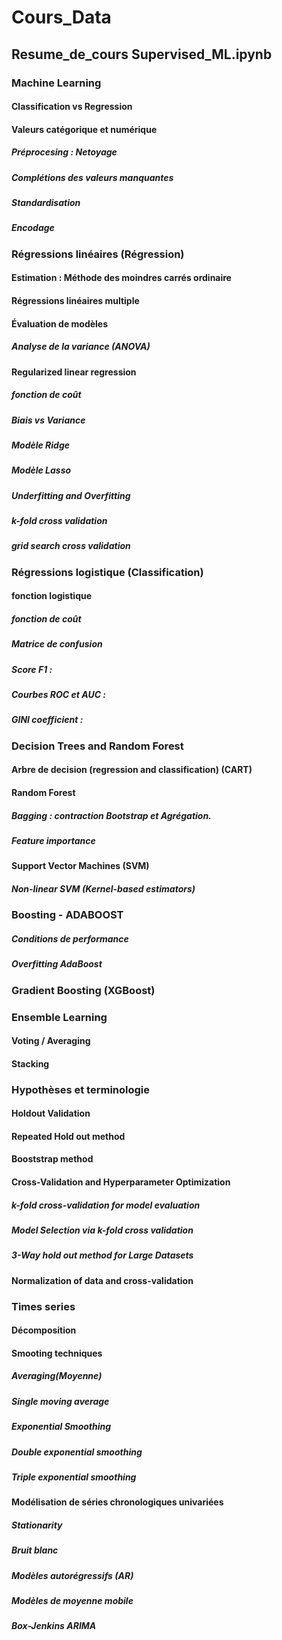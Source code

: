 # Cours_Data

## Resume_de_cours Supervised_ML.ipynb

### Machine Learning
#### Classification vs Regression 
#### Valeurs catégorique et numérique
##### Préprocesing : Netoyage 
##### Complétions des valeurs manquantes 
##### Standardisation 
##### Encodage 

### Régressions linéaires (Régression)
#### Estimation : Méthode des moindres carrés ordinaire
#### Régressions linéaires multiple 
#### Évaluation de modèles
##### Analyse de la variance (ANOVA)

#### Regularized linear regression
##### fonction de coût 
##### Biais vs Variance 
##### Modèle Ridge 
##### Modèle Lasso 
##### Underfitting and Overfitting
##### k-fold cross validation
##### grid search cross validation

### Régressions logistique (Classification)
#### fonction logistique 
##### fonction de coût 
##### Matrice de confusion 
##### Score F1 :
##### Courbes ROC et AUC :
##### GINI coefficient : 

### Decision Trees and Random Forest
#### Arbre de decision (regression and classification) (CART)
#### Random Forest
##### __Bagging :__ contraction Bootstrap et Agrégation.
##### Feature importance

#### Support Vector Machines (SVM)
##### Non-linear SVM (Kernel-based estimators)

### Boosting - ADABOOST
##### Conditions de performance 
##### Overfitting AdaBoost

### Gradient Boosting (XGBoost)
### Ensemble Learning
#### Voting / Averaging
#### Stacking

### Hypothèses et terminologie
#### Holdout Validation 
#### Repeated Hold out method
#### Booststrap method
#### Cross-Validation and Hyperparameter Optimization
##### k-fold cross-validation for model evaluation
##### Model Selection via k-fold cross validation
##### 3-Way hold out method for Large Datasets
#### Normalization of data and cross-validation

### Times series
#### Décomposition
#### Smooting techniques
##### Averaging(Moyenne)
##### Single moving average
##### Exponential Smoothing
##### Double exponential smoothing
##### Triple exponential smoothing 

#### Modélisation de séries chronologiques univariées
##### Stationarity
##### Bruit blanc
##### Modèles autorégressifs (AR)
##### Modèles de moyenne mobile
##### Box-Jenkins ARIMA